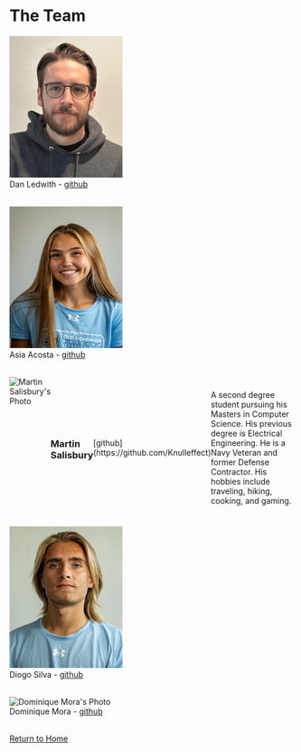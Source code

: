 # The Team
<img src="images/dan_ledwith.png" alt="Dan Ledwith's Photo" style="width:200px;height:250px;"> <br />
Dan Ledwith - [github](https://github.com/dledw001) <br /> <br />

<img src="images/asia_acosta.png" alt="Asia Acosta's Photo" style="width:200px;height:250px;"> <br />
Asia Acosta - [github](https://github.com/aacos007) <br /> <br />

<div style="display: flex; align-items: center;">
    <img src="images/martin_salisbury.png" alt="Martin Salisbury's Photo" style="width:200px;height:250px;">
    <p><h3>Martin Salisbury</h3></p> [github](https://github.com/Knulleffect) <br />
    <p>A second degree student pursuing his Masters in Computer Science. His 
    previous degree is Electrical Engineering. He is a Navy Veteran and former 
    Defense Contractor. His hobbies include traveling, hiking, cooking, and gaming.
    </p>
</div>
<!---Martin Salisbury - [github](https://github.com/Knulleffect) <br /> <br />-->

<img src="images/diogo_silva.png" alt="Diogo Silva's Photo" style="width:200px;height:250px;"> <br />
Diogo Silva - [github](https://github.com/dfern005) <br /> <br />

<img src="images/dominique_mora.png" alt="Dominique Mora's Photo" style="width:200px;height:250px;"> <br />
Dominique Mora - [github](https://github.com/Dominique10) <br /> <br />

<p><a href="https://dledw001.github.io/BabyBites/">Return to Home</a></p>
